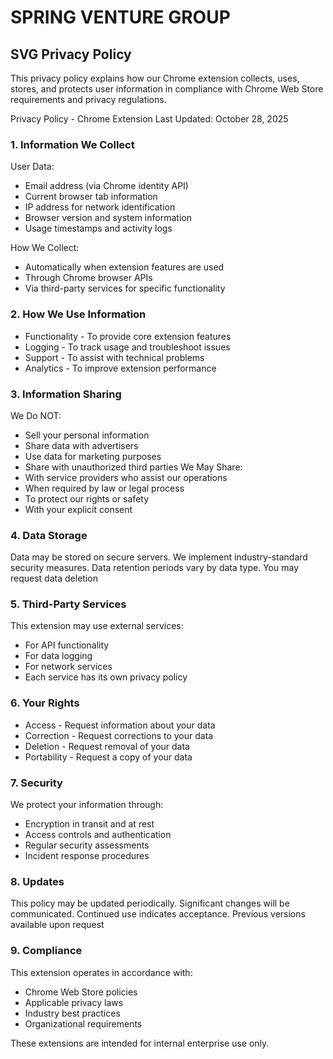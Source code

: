 # SPRING VENTURE GROUP

## SVG Privacy Policy
This privacy policy explains how our Chrome extension collects, uses, stores, and protects user information in compliance with Chrome Web Store requirements and privacy regulations.

Privacy Policy - Chrome Extension
Last Updated: October 28, 2025

### 1. Information We Collect
User Data:
  - Email address (via Chrome identity API)
  - Current browser tab information
  - IP address for network identification
  - Browser version and system information
  - Usage timestamps and activity logs

How We Collect:
  - Automatically when extension features are used
  - Through Chrome browser APIs
  - Via third-party services for specific functionality
### 2. How We Use Information
- Functionality - To provide core extension features
- Logging - To track usage and troubleshoot issues
- Support - To assist with technical problems
- Analytics - To improve extension performance
### 3. Information Sharing
We Do NOT:
  - Sell your personal information
  - Share data with advertisers
  - Use data for marketing purposes
  - Share with unauthorized third parties
We May Share:
  - With service providers who assist our operations
  - When required by law or legal process
  - To protect our rights or safety
  - With your explicit consent
### 4. Data Storage
Data may be stored on secure servers.  We implement industry-standard security measures.  Data retention periods vary by data type.  You may request data deletion
### 5. Third-Party Services
This extension may use external services:
  - For API functionality
  - For data logging
  - For network services
  - Each service has its own privacy policy
### 6. Your Rights
- Access - Request information about your data
- Correction - Request corrections to your data
- Deletion - Request removal of your data
- Portability - Request a copy of your data
### 7. Security
We protect your information through:
  - Encryption in transit and at rest
  - Access controls and authentication
  - Regular security assessments
  - Incident response procedures
### 8. Updates
This policy may be updated periodically. Significant changes will be communicated. Continued use indicates acceptance. Previous versions available upon request

### 9. Compliance
This extension operates in accordance with:
  - Chrome Web Store policies
  - Applicable privacy laws
  - Industry best practices
  - Organizational requirements

These extensions are intended for internal enterprise use only.
